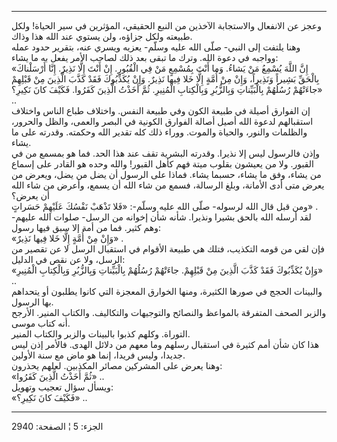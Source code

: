 ------------------------------------------------------------------------

وعجز عن الانفعال والاستجابة الآخذين من النبع الحقيقي، المؤثرين في سير
الحياة! ولكل طبيعته ولكل جزاؤه، ولن يستوي عند الله هذا وذاك.  
وهنا يلتفت إلى النبي- صلّى الله عليه وسلّم- يعزيه ويسري عنه، بتقرير حدود
عمله وواجبه في دعوة الله. وترك ما تبقى بعد ذلك لصاحب الأمر يفعل به ما
يشاء:  
«إِنَّ اللَّهَ يُسْمِعُ مَنْ يَشاءُ. وَما أَنْتَ بِمُسْمِعٍ مَنْ فِي الْقُبُورِ. إِنْ أَنْتَ إِلَّا نَذِيرٌ. إِنَّا
أَرْسَلْناكَ بِالْحَقِّ بَشِيراً وَنَذِيراً، وَإِنْ مِنْ أُمَّةٍ إِلَّا خَلا فِيها نَذِيرٌ. وَإِنْ يُكَذِّبُوكَ فَقَدْ
كَذَّبَ الَّذِينَ مِنْ قَبْلِهِمْ جاءَتْهُمْ رُسُلُهُمْ بِالْبَيِّناتِ وَبِالزُّبُرِ وَبِالْكِتابِ الْمُنِيرِ. ثُمَّ
أَخَذْتُ الَّذِينَ كَفَرُوا. فَكَيْفَ كانَ نَكِيرِ؟» ..  
إن الفوارق أصيلة في طبيعة الكون وفي طبيعة النفس. واختلاف طباع الناس
واختلاف استقبالهم لدعوة الله أصيل أصالة الفوارق الكونية في البصر والعمى،
والظل والحرور، والظلمات والنور، والحياة والموت. ووراء ذلك كله تقدير الله
وحكمته. وقدرته على ما يشاء.  
وإذن فالرسول ليس إلا نذيرا. وقدرته البشرية تقف عند هذا الحد. فما هو
بمسمع من في القبور. ولا من يعيشون بقلوب ميتة فهم كأهل القبور! والله وحده
هو القادر على إسماع من يشاء، وفق ما يشاء، حسبما يشاء. فماذا على الرسول
أن يضل من يضل، ويعرض من يعرض متى أدى الأمانة، وبلغ الرسالة، فسمع من شاء
الله أن يسمع، وأعرض من شاء الله أن يعرض؟  
ومن قبل قال الله لرسوله- صلّى الله عليه وسلّم-: «فَلا تَذْهَبْ نَفْسُكَ عَلَيْهِمْ
حَسَراتٍ» .  
لقد أرسله الله بالحق بشيرا ونذيرا. شأنه شأن إخوانه من الرسل- صلوات الله
عليهم- وهم كثير. فما من أمة إلا سبق فيها رسول:  
«وَإِنْ مِنْ أُمَّةٍ إِلَّا خَلا فِيها نَذِيرٌ» .  
فإن لقي من قومه التكذيب، فتلك هي طبيعة الأقوام في استقبال الرسل لا عن
تقصير من الرسل، ولا عن نقص في الدليل:  
«وَإِنْ يُكَذِّبُوكَ فَقَدْ كَذَّبَ الَّذِينَ مِنْ قَبْلِهِمْ. جاءَتْهُمْ رُسُلُهُمْ بِالْبَيِّناتِ وَبِالزُّبُرِ
وَبِالْكِتابِ الْمُنِيرِ» ..  
والبينات الحجج في صورها الكثيرة، ومنها الخوارق المعجزة التي كانوا يطلبون
أو يتحداهم بها الرسول.  
والزبر الصحف المتفرقة بالمواعظ والنصائح والتوجيهات والتكاليف. والكتاب
المنير. الأرجح أنه كتاب موسى.  
التوراة. وكلهم كذبوا بالبينات والزبر والكتاب المنير.  
هذا كان شأن أمم كثيرة في استقبال رسلهم وما معهم من دلائل الهدى. فالأمر
إذن ليس جديدا، وليس فريدا، إنما هو ماض مع سنة الأولين.  
وهنا يعرض على المشركين مصائر المكذبين. لعلهم يحذرون:  
«ثُمَّ أَخَذْتُ الَّذِينَ كَفَرُوا» ..  
ويسأل سؤال تعجيب وتهويل:  
«فَكَيْفَ كانَ نَكِيرِ؟» ..

------------------------------------------------------------------------

الجزء: 5 ¦ الصفحة: 2940
